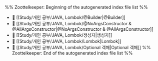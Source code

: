 %% Zoottelkeeper: Beginning of the autogenerated index file list  %%
- 📄 [[Study/개인 공부/JAVA, Lombok/@Builder|@Builder]]
- 📄 [[Study/개인 공부/JAVA, Lombok/@NoArgsConstructor & @AllArgsConstructor|@NoArgsConstructor & @AllArgsConstructor]]
- 📄 [[Study/개인 공부/JAVA, Lombok/생성자|생성자]]
- 📄 [[Study/개인 공부/JAVA, Lombok/Lombok|Lombok]]
- 📄 [[Study/개인 공부/JAVA, Lombok/Optional 객체|Optional 객체]]
%% Zoottelkeeper: End of the autogenerated index file list  %%

